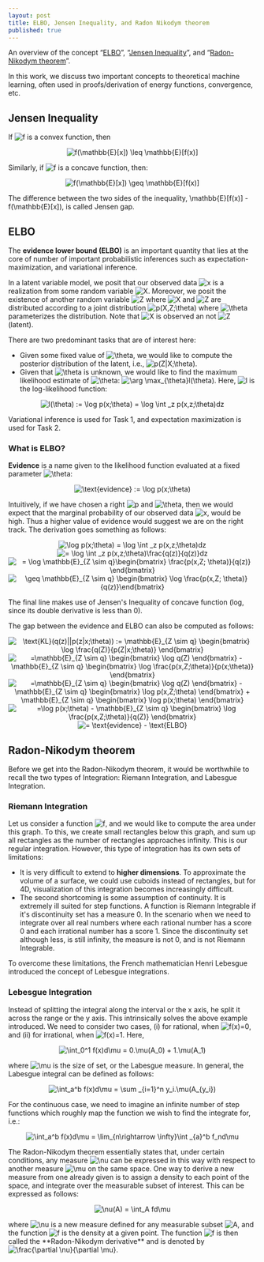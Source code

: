 ```yaml
---
layout: post
title: ELBO, Jensen Inequality, and Radon Nikodym theorem
published: true
---
```


An overview of the concept  “[ELBO](https://mbernste.github.io/posts/elbo/)”, “[Jensen Inequality](https://en.wikipedia.org/wiki/Jensen%27s_inequality)”, and “[Radon-Nikodym theorem](https://en.wikipedia.org/wiki/Radon%E2%80%93Nikodym_theorem)”.
<!--break-->
In this work, we discuss two important concepts to theoretical machine learning, often used in proofs/derivation of energy functions, convergence, etc.

## Jensen Inequality

If <img src="https://latex.codecogs.com/svg.latex?f" title="f" /> is a convex function, then
<p align="center">
<img src="https://latex.codecogs.com/svg.latex?f(\mathbb{E}[x]) \leq \mathbb{E}[f(x)]" title="f(\mathbb{E}[x]) \leq \mathbb{E}[f(x)]" />
</p>

Similarly, if <img src="https://latex.codecogs.com/svg.latex?f" title="f" /> is a concave function, then:
<p align="center">
<img src="https://latex.codecogs.com/svg.latex?f(\mathbb{E}[x]) \geq \mathbb{E}[f(x)]" title="f(\mathbb{E}[x]) \geq \mathbb{E}[f(x)]" />
</p>

The difference between the two sides of the inequality, \mathbb{E}[f(x)] - f(\mathbb{E}[x]), is called Jensen gap.

## ELBO

The **evidence lower bound (ELBO)** is an important quantity that lies at the core of number of important probabilistic inferences such as expectation-maximization, and variational inference.

In a latent variable model, we posit that our observed data <img src="https://latex.codecogs.com/svg.latex?x" title="x" /> is a realization from some random variable <img src="https://latex.codecogs.com/svg.latex?X" title="X" />. Moreover, we posit the existence of another random variable <img src="https://latex.codecogs.com/svg.latex?Z" title="Z" /> where <img src="https://latex.codecogs.com/svg.latex?X" title="X" /> and <img src="https://latex.codecogs.com/svg.latex?Z" title="Z" /> are distributed according to a joint distribution <img src="https://latex.codecogs.com/svg.latex?p(X,Z;\theta)" title="p(X,Z;\theta)" /> where <img src="https://latex.codecogs.com/svg.latex?\theta" title="\theta" /> parameterizes the distribution. Note that <img src="https://latex.codecogs.com/svg.latex?X" title="X" /> is observed an not <img src="https://latex.codecogs.com/svg.latex?Z" title="Z" /> (latent).

There are two predominant tasks that are of interest here:
* Given some fixed value of <img src="https://latex.codecogs.com/svg.latex?\theta" title="\theta" />, we would like to compute the posterior distribution of the latent, i.e., <img src="https://latex.codecogs.com/svg.latex?P(Z|X;\theta)" title="p(Z|X;\theta)" />.
* Given that <img src="https://latex.codecogs.com/svg.latex?\theta" title="\theta" /> is unknown, we would like to find the maximum likelihood estimate of <img src="https://latex.codecogs.com/svg.latex?\theta" title="\theta" />: <img src="https://latex.codecogs.com/svg.latex?\arg \max_{\theta}l(\theta)" title="\arg \max_{\theta}l(\theta)" />. Here, <img src="https://latex.codecogs.com/svg.latex?l" title="l" /> is the log-likelihood function:

<p align="center">
<img src="https://latex.codecogs.com/svg.latex?l(\theta) := \log p(x;\theta) = \log \int _z p(x,z;\theta)dz" title="l(\theta) := \log p(x;\theta) = \log \int _z p(x,z;\theta)dz" />
</p>

Variational inference is used for Task 1, and expectation maximization is used for Task 2.

### What is ELBO?

**Evidence** is a name given to the likelihood function evaluated at a fixed parameter <img src="https://latex.codecogs.com/svg.latex?\theta" title="\theta" />:

<p align="center">
<img src="https://latex.codecogs.com/svg.latex?\text{evidence} :=  \log p(x;\theta)" title="\text{evidence} :=  \log p(x;\theta)" />
</p>

Intuitively, if we have chosen a right <img src="https://latex.codecogs.com/svg.latex?p" title="p" /> and <img src="https://latex.codecogs.com/svg.latex?\theta" title="\theta" />, then we would expect that the marginal probability of our observed data <img src="https://latex.codecogs.com/svg.latex?x" title="x" />, would be high. Thus a higher value of evidence would suggest we are on the right track. The derivation goes something as follows:


<p align="center">
<img src="https://latex.codecogs.com/svg.latex?\log p(x;\theta) = \log \int _z p(x,z;\theta)dz" title="\log p(x;\theta) = \log \int _z p(x,z;\theta)dz" />
<img src="https://latex.codecogs.com/svg.latex?= \log \int _z p(x,z;\theta)\frac{q(z)}{q(z)}dz" title="= \log \int _z p(x,z;\theta)\frac{q(z)}{q(z)}dz" />
<img src="https://latex.codecogs.com/svg.latex?= \log \mathbb{E}_{Z \sim q}\begin{bmatrix} \frac{p(x,Z; \theta)}{q(z)} \end{bmatrix}" title="= \log \mathbb{E}_{Z \sim q}\begin{bmatrix} \frac{p(x,Z; \theta)}{q(z)} \end{bmatrix}" />
<img src="https://latex.codecogs.com/svg.latex?\geq \mathbb{E}_{Z \sim q} \begin{bmatrix} \log \frac{p(x,Z; \theta)}{q(z)}\end{bmatrix}" title="\geq \mathbb{E}_{Z \sim q} \begin{bmatrix} \log \frac{p(x,Z; \theta)}{q(z)}\end{bmatrix}" />
</p>

The final line makes use of Jensen's Inequality of concave function (log, since its double derivative is less than 0).

The gap between the evidence and ELBO can also be computed as follows:

<p align="center">
<img src="https://latex.codecogs.com/svg.latex?\text{KL}(q(z)||p(z|x;\theta)) := \mathbb{E}_{Z \sim q} \begin{bmatrix} \log \frac{q(Z)}{p(Z|x;\theta)} \end{bmatrix}" title="\text{KL}(q(z)||p(z|x;\theta)) := \mathbb{E}_{Z \sim q} \begin{bmatrix} \log \frac{q(Z)}{p(Z|x;\theta)} \end{bmatrix}" />
<img src="https://latex.codecogs.com/svg.latex?=\mathbb{E}_{Z \sim q} \begin{bmatrix} \log q(Z) \end{bmatrix} - \mathbb{E}_{Z \sim q} \begin{bmatrix} \log \frac{p(x,Z;\theta)}{p(x;\theta)} \end{bmatrix}" title="=\mathbb{E}_{Z \sim q} \begin{bmatrix} \log q(Z) \end{bmatrix} - \mathbb{E}_{Z \sim q} \begin{bmatrix} \log \frac{p(x,Z;\theta)}{p(x;\theta)} \end{bmatrix}" />
<img src="https://latex.codecogs.com/svg.latex?=\mathbb{E}_{Z \sim q} \begin{bmatrix} \log q(Z) \end{bmatrix} - \mathbb{E}_{Z \sim q} \begin{bmatrix} \log p(x,Z;\theta) \end{bmatrix} + \mathbb{E}_{Z \sim q} \begin{bmatrix} \log p(x;\theta) \end{bmatrix}" title="=\mathbb{E}_{Z \sim q} \begin{bmatrix} \log q(Z) \end{bmatrix} - \mathbb{E}_{Z \sim q} \begin{bmatrix} \log p(x,Z;\theta) \end{bmatrix} + \mathbb{E}_{Z \sim q} \begin{bmatrix} \log p(x;\theta) \end{bmatrix}" />
<img src="https://latex.codecogs.com/svg.latex?=\log p(x;\theta) - \mathbb{E}_{Z \sim q} \begin{bmatrix} \log \frac{p(x,Z;\theta)}{q(Z)} \end{bmatrix}" title="=\log p(x;\theta) - \mathbb{E}_{Z \sim q} \begin{bmatrix} \log \frac{p(x,Z;\theta)}{q(Z)} \end{bmatrix}" />
<img src="https://latex.codecogs.com/svg.latex?= \text{evidence} - \text{ELBO}" title="= \text{evidence} - \text{ELBO}" />
</p>

## Radon-Nikodym theorem

Before we get into the Radon-Nikodym theorem, it would be worthwhile to recall the two types of Integration: Riemann Integration, and Labesgue Integration.

### Riemann Integration

Let us consider a function <img src="https://latex.codecogs.com/svg.latex?f" title="f" />, and we would like to compute the area under this graph. To this, we create small rectangles below this graph, and sum up all rectangles as the number of rectangles approaches infinity. This is our regular integration. However, this type of integration has its own sets of limitations:
* It is very difficult to extend to **higher dimensions**. To approximate the volume of a surface, we could use cuboids instead of rectangles, but for 4D, visualization of this integration becomes increasingly difficult.
* The second shortcoming is some assumption of continuity. It is extremely ill suited for step functions. A function is Riemann Integrable if it's discontinuity set has a measure 0. In the scenario when we need to integrate over all real numbers where each rational number has a score 0 and each irrational number has a score 1. Since the discontinuity set although less, is still infinity, the measure is not 0, and is not Riemann Integrable.

To overcome these limitations, the French mathematician Henri Lebesgue introduced the concept of Lebesgue integrations.

### Lebesgue Integration

Instead of splitting the integral along the interval or the x axis, he split it across the range or the y axis. This intrinsically solves the above example introduced. We need to consider two cases, (i) for rational, when <img src="https://latex.codecogs.com/svg.latex?f(x)=0" title="f(x)=0" />, and (ii) for irrational, when <img src="https://latex.codecogs.com/svg.latex?f(x)=1" title="f(x)=1" />. Here,

<p align="center">
<img src="https://latex.codecogs.com/svg.latex?\int_0^1 f(x)d\mu = 0.\mu(A_0) + 1.\mu(A_1)" title="\int_0^1 f(x)d\mu = 0.\mu(A_0) + 1.\mu(A_1)" />
</p>
where <img src="https://latex.codecogs.com/svg.latex?\mu" title="\mu" /> is the size of set, or the Labesgue measure. In general, the Labesgue integral can be defined as follows:

<p align="center">
<img src="https://latex.codecogs.com/svg.latex?\int_a^b f(x)d\mu = \sum _{i=1}^n y_i.\mu(A_{y_i})" title="\int_a^b f(x)d\mu = \sum _{i=1}^n y_i.\mu(A_{y_i})" />
</p>
For the continuous case, we need to imagine an infinite number of step functions which roughly map the function we wish to find the integrate for, i.e.:
<p align="center">
<img src="https://latex.codecogs.com/svg.latex?\int_a^b f(x)d\mu = \lim_{n\rightarrow \infty}\int _{a}^b f_nd\mu" title="\int_a^b f(x)d\mu = \lim_{n\rightarrow \infty}\int _{a}^b f_nd\mu" />
</p>


The Radon-Nikodym theorem essentially states that, under certain conditions, any measure <img src="https://latex.codecogs.com/svg.latex?\nu" title="\nu" /> can be expressed in this way with respect to another measure <img src="https://latex.codecogs.com/svg.latex?\mu" title="\mu" /> on the same space.
One way to derive a new measure from one already given is to assign a density to each point of the space, and integrate over the measurable subset of interest. This can be expressed as follows:
<p align="center">
<img src="https://latex.codecogs.com/svg.latex?\nu(A) = \int_A fd\mu" title="\nu(A) = \int_A fd\mu" />
</p>
where <img src="https://latex.codecogs.com/svg.latex?\nu" title="\nu" /> is a new measure defined for any measurable subset <img src="https://latex.codecogs.com/svg.latex?A" title="A" />, and the function <img src="https://latex.codecogs.com/svg.latex?f" title="f" /> is the density at a given point.
The function <img src="https://latex.codecogs.com/svg.latex?f" title="f" /> is then called the **Radon-Nikodym derivative** and is denoted by <img src="https://latex.codecogs.com/svg.latex? \frac{\partial \nu}{\partial \mu}" title=" \frac{\partial \nu}{\partial \mu}" />.
